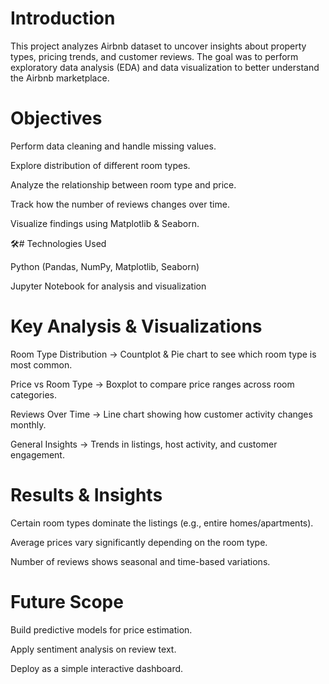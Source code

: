 # Introduction

This project analyzes Airbnb dataset to uncover insights about property types, pricing trends, and customer reviews. The goal was to perform exploratory data analysis (EDA) and data visualization to better understand the Airbnb marketplace.

# Objectives

Perform data cleaning and handle missing values.

Explore distribution of different room types.

Analyze the relationship between room type and price.

Track how the number of reviews changes over time.

Visualize findings using Matplotlib & Seaborn.

🛠# Technologies Used

Python (Pandas, NumPy, Matplotlib, Seaborn)

Jupyter Notebook for analysis and visualization

# Key Analysis & Visualizations

Room Type Distribution → Countplot & Pie chart to see which room type is most common.

Price vs Room Type → Boxplot to compare price ranges across room categories.

Reviews Over Time → Line chart showing how customer activity changes monthly.

General Insights → Trends in listings, host activity, and customer engagement.

# Results & Insights

Certain room types dominate the listings (e.g., entire homes/apartments).

Average prices vary significantly depending on the room type.

Number of reviews shows seasonal and time-based variations.

# Future Scope

Build predictive models for price estimation.

Apply sentiment analysis on review text.

Deploy as a simple interactive dashboard.
